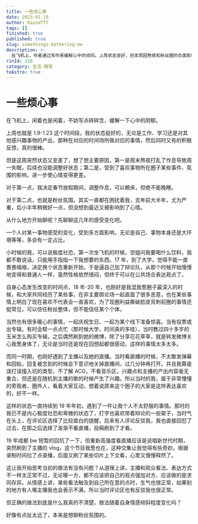 ```yaml
---
title: 一些烦心事
date: 2023-01-19
author: KazooTTT
tags: []
finished: true
published: true
slug: somethings-bothering-me
description: >-
  在飞机上，作者通过写作来缓解心中的烦闷。上周状态良好，但本周因熬夜和粉丝圈的负面影响感到状态下滑。作者计划在春节期间调整作息，并反思了过去几年对粉丝圈的感受变化，包括从极度社恐到逐渐适应公共表达的过程，以及对粉丝圈中个体信任的思考。同时，作者也回顾了与主播和粉丝圈的互动，以及个人情感和观点表达的冲突与反思。
rinId: 110
category: 生活-随笔
toAstro: true
---
```


# 一些烦心事

在飞机上，闲着也是闲着，不妨写点碎碎念，缓解一下心中的阴郁。

上周也就是 1.9-1.23 这个时间段，我的状态挺好的，无论是工作、学习还是对其他感兴趣事物的产出，那种在对应的时间场所做对应的事情，然后同时又有的积极反馈，真的很棒。

但是这周突然状态又变差了，想了想主要原因，第一是周末熬夜打乱了作息导致周一失眠，后续也没能调整好状态；第二是，受到了喜欢事物所在圈子某些事件、氛围的影响，进一步使心情变得更差。

对于第一点，我决定春节放假期间，调整作息，可以赖床，但绝不能晚睡。

对于第二点，也就是粉丝氛围，其实一直都在困扰着我，去年前大半年，尤为严重，后小半年稍微好一点，但没想到最近又被影响到了心情。

从什么地方开始聊呢？先聊聊这几年的感受变化吧。

一个人对某一事物感受的变化，受到多方面影响，无论是自己、事物本身还是大环境等等，多会有一定占比。

小时候的我，可以说极度社恐，第一次坐飞机的时候，空姐问我要喝什么饮料，我都不敢说话，只能用手指指一下我想要的东西。17 年，到了大学，觉得不能一直畏畏缩缩，决定换个状态重新开始，于是逼自己加了辩论队，从那个时候开始慢慢地变得和普通人一样，虽然性格依然很闷，但终于可以在公共场合表达观点了。

自身心态发生改变的时间点，18 年-20 年，也刚好是我混我葱圈子最深入的时候，和大家共同经历了某些事，在非主要舆论场一起直面了很多恶意，也在某些事情上明白了现在喜欢不代表会一直喜欢，为了现圈利益撕破脸皮背刺前圈的事情还挺常见，可以信任粉丝整体，但不能信任某个个体。

当然也有很多暖心的事情，一起庆祝生日、一起为某个线下准备惊喜。当有投票或出专辑，有时会帮一点点忙（那时候大学，时间真的多哇），当时教过四十多岁的玉米怎么购买专辑，之后偶然刷到她的微博，除了分享花花草草，就是转发微博关心我葱身体了，无论是当时还是现在回想起都很感动，这样的事情太多太多。

而同一时期，也刚好遇到了主播以及她的直播。当时看直播的时候，不太敢发弹幕和回帖，回复被念到的时候会下意识地关掉直播间，过几分钟再打开。并且我算是误打误撞入坑的类型，不了解 ACG，不看音乐区，兴趣点和主播的产出内容毫无重合，但还是在随机到主播的歌的时候产生了兴趣。所以当时的我，属于非常懵懂的旁观者、圈外人，看着大家互动，想着说原来这个圈子的大家是这样表达喜欢的，好不一样。

这样的状态一直持续到 19 年年初，遇到了一件让我个人不太舒服的事情。那时的我已不是内心极度社恐和卑微的状态了，打字也喜欢带着辩论的一些架子，当时气在头上，在评论区选择了比较直白的提醒，后来有人评论反驳我，我也直接回怼了过去，在那之后选择了渐渐不看直播，投稿刷到了才看。

19 年成都 bw 短暂的回坑了一下，但重新高强度看直播应该是说唱新世代时期，突然刷到了主播的 vlog，这个节目我葱也在，这种交集让我觉得有些奇妙。根据录制时间拉了点录播，后面又刷了某些切片上下文看，心里又慢慢释然了。

这让我开始思考当初的做法有没有问题？从道理上讲，主播和观众看法、表达方式不一样太正常不过，无论哪一方，都不应该把自己的观点强加对方，应该做的是求同存异。从情感上讲，某些看法触及到自己所在意的点时，生气也很正常，如果别的地方有人嘴主播我也会表示不满，所以当时评论区也有反驳我也很正常。

但正确的做法到底是什么我真的不清楚，做法随着自身情感倾斜程度变化吗？

好像有点扯太远了，本来是想聊粉丝氛围的。
